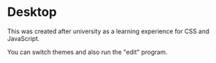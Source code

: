 # Desktop

This was created after university as a learning experience for CSS and JavaScript.

You can switch themes and also run the "edit" program.